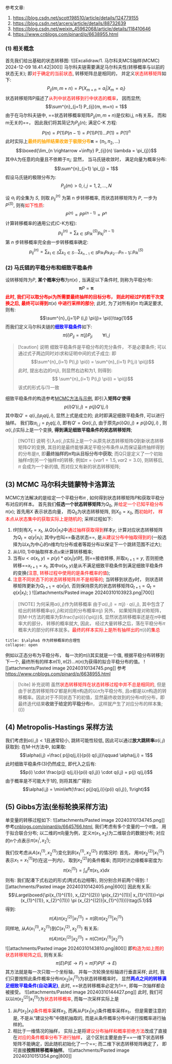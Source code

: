 参考文章:
1. https://blog.csdn.net/scott198510/article/details/124779155
2. https://blog.csdn.net/arcers/article/details/88732639
3. https://blog.csdn.net/weixin_45962068/article/details/118410646
4. https://www.cnblogs.com/pinard/p/6638955.html
### (1) 相关概念
首先我们给出基础的状态转移图:
![[Excalidraw/1. 马尔科夫MCS抽样(MCMC) 2024-12-09 18.41.42|300]]
马尔科夫链需要满足马尔科夫性(转移概率与以前的状态无关); 即<mark style="background: transparent; color: red">对于确定的当前状态</mark>, 转移矩阵总是相同的， 并定义<mark style="background: transparent; color: red">状态转移矩阵</mark>如下:
$$P_{ij}(m , m+n) = P\left\{ X_{m+n}= a_{i} | X_{m} = a_{i}\right\}$$
状态转移矩阵P描述了<mark style="background: transparent; color: red">从列中状态转移到行中状态的概率</mark>， 因而显然;
$$\sum^{n}_{j=1} P_{ij}(m, m+n) = 1$$
由于在马尔科夫链中, ==状态转移概率矩阵$P_{ij}(m,m+n)$是仅和i,j, n有关系， 而和m无关的==， 因此我们将其简记为$P_{ij}(n)$;
满足C-K 方程:
$$P(n) = P(1) P(n-1) = P(1) P(1) \dots P(1) = P(1)^{n}$$
此时实际上<b><mark style="background: transparent; color: orange">最终的抽样结果收敛于极限分布</mark></b>$\boldsymbol{\pi} = (\pi_{1}, \pi_{2}, \dots )$ 
$$\boxed{\lim_{n \rightarrow +\infty} P_{ij}(n) \lambda  = \pi_{j}}$$
其中$\lambda$为任意的向量且不依赖于$\pi_i$; 显然， 当马氏链收敛时， 满足向量为概率分布:
$$\sum^{n}_{j=1} \pi_{j} = 1$$
假设马氏链的极限分布为:
$$P_{ij}(m) > 0, i,j  = 1,2,\dots, N$$

设 $a_{i}$ 的全集为 $S$, 则取 $p_{ij}^{(n)}$ 为第 n 步转移概率, 而状态转移矩阵为 $P$, 一步为 $P^{(S)}$, 则有<mark style="background: transparent; color: red">如下性质</mark>:
$$P^{(n)} = P P^{(n-1)} = P^{n}$$
计算转移概率的通用公式(C-K方程):
$$p_{ij}^{(n)}  = \sum_{k \in  S} p_{ik} ^{(S)} p_{kj}^{(n-1 )} \tag{1}$$
第 $n$ 步转移概率完全由一步转移概率确定: 
$$p_{ij}^{(n)} = \sum_{k_{1}\in S} \sum_{k_{2}\in S}\dots  \sum_{k_{n-1} \in S} p_{ik_{1}} p_{k_{1}k_{2}} \dots  p_{{n-1} j};  p_{ik} ^{(S)} \tag{2}$$

### (2) 马氏链的平稳分布和细致平稳条件
设转移矩阵为$P$, **某个概率分布**为$\pi (x)$ , 当满足以下条件时, 则称为平稳分布:
$$\boldsymbol{\pi} P = \boldsymbol{\pi}$$
<b><mark style="background: transparent; color: red">此时, 我们可以取分布pi为所需要最终抽样的目标分布， 则此时经过P的若干次变换之后, 最终可以得到</mark></b>$\pi(x)$ <b><mark style="background: transparent; color: red">中进行采样的部分</mark></b>; 
此时, 为了对所有的$\pi$ 均满足要求, 则有:
$$\sum^{n}_{j=1}P (i,j) \pi(j)= \pi(i)\tag{1}$$
而我们定义马尔科夫链的<b><mark style="background: transparent; color: blue">细致平稳条件</mark></b>如下: 
$$\pi(i) P_{ij}  = \pi(j) P_{ji} \qquad \forall i,j \tag{2}$$
> [!caution] 说明
> 细致平稳条件是平稳分布的充分条件， 不是必要条件; 
> 可以通过式子两边同时对i求和证明中间的式子成立: 即
> $$\sum^{n}_{i=1} P(i,j) \pi(i) = \sum^{n}_{i=1} P(j,i) \pi(j)$$
> 此时, 提出右边的$\pi(j)$, 则显然右边和为1, 则得到: 
> $$ \sum^{n}_{i=1} P(i,j) \pi(i) = \pi(j)$$
> 该式的形式与(1)一致

细致平稳条件的构造参考[MCMC方法与示例](https://blog.csdn.net/arcers/article/details/88732639), 即引入**矩阵$Q'$使得** 
$$p(i)Q'(i,j)=p(j)Q'(j,i)\tag{3}$$
其中取$Q' = q(i,j) p_{j} q(j,i)$, 显然上式是成立的;   此时即满足细致平稳条件, 可以进行抽样。
我们取$\alpha_{i,j} =  p_{j}q(j,i)$, 即有$Q' = Q\alpha(i,j)$, 由于原先$p(i) Q(i,j) \neq p(j)Q(j,i)$ , 则$\alpha (i,j)$实际上是一个变换, **得到满足细致平稳条件的状态转移矩阵**;

> [!NOTE] 说明
> 引入$\alpha(i,j)$实际上是一个从原先状态转移矩阵$Q$到新状态转移矩阵$Q'$的变换, 其目的是最终能够满足平稳分布条件从而保证最终抽样得到的分布是$\pi$, 即**最终抽样的$\pi$均从目标分布中获取**; 而Q只是定义了一个初始抽样$\pi$到另一个抽样$\pi$的转移; 例如$\pi = \{ var1 = 1.5, var2 = 3.0 \}$, 则转移后, $\pi$ 会成为一个新的值, 而对应又有新的状态转移矩阵; 

## (3) MCMC 马尔科夫链蒙特卡洛算法
MCMC方法解决的是给定一个平稳分布$\pi$ , 如何得到状态转移矩阵$P$和获取平稳分布对应的样本。
首先我们**任选一个状态转移矩阵**为$Q_{0}$, 并<mark style="background: transparent; color: red">给定一个已知平稳分布</mark>$\pi(x)$;
首先用$X$ 表示状态向量， 而$Q_0$为状态转移矩阵,  则$X_{0} = x_{0}$, 而<mark style="background: transparent; color: red">初始时， 样本点从状态集中的获取实际上是随机的</mark>; 
采样过程如下:
1. $t$时刻有$X_{t} = x_{t}$, 从$Q(x|x_t)$中<mark style="background: transparent; color: red">通过抽样获取得到</mark>样本$y$, 计算对应状态转移矩阵为$Q_{t}= q(y|x_{t})$; 其中$y$也叫==备选状态==, 是<mark style="background: transparent; color: red">从建议分布中抽取得到的</mark>(一般选择为以$x_t$为中心的n维均匀分布或者等距分布以保证下一个跳转范围不过大);
2. 从$U(0,1)$中抽取样本点$u$来计算转移概率;
3. 当有$u < \alpha(x_{t}, y) = p(y) * q(x_{t}|y)$时, 则==接收转移, 并取$x_{t+1} = y$, 否则拒绝转移==$x_{t+1} = x_{t}$, 其中$\alpha(x_{t}, y)$是从不满足细致平稳条件到满足细致平稳条件的变换(<mark style="background: transparent; color: red">注意, 转移过程中使用的是条件概率的值</mark>); 
4. <mark style="background: transparent; color: red">注意不同状态下的状态转移矩阵并不是相等的</mark>; 当转移到状态$y$时， 则状态转移矩阵更新为$Q_{t+1} = q(x|y)$, 否则保持原先的状态转移矩阵$Q_{t+1} = Q_{t} = q(x|x_{t})$; )
![[attachments/Pasted image 20240310103923.png|700]]
> [!NOTE] 为何采用$\alpha(i,j)$作为转移概率
> 由于$\alpha(i,j) = \pi(j) \cdot q(i,j)$, 其中包含了给出的转移概率$q(i,j)$和对应的分布概率$\pi(j)$ 
> 另外， 如果矩阵是对称矩阵， 则M-H方法的概率为$\frac{\pi(i)}{\pi(j)}$, 显然状态转移概率还是在$\pi$中概率大的部分， 转移的概率就大, 因此， 经过大量转移之后，落在平稳分布$\pi$概率大的部分的样本就多。<mark style="background: transparent; color: red">最终的样本实际上是所有抽样出的</mark>$\pi(i)$的<mark style="background: transparent; color: red">集总</mark>
`````ad-bug
title: $\alpha$ 作为转移概率的合理性
collapse: open
`````

例如以正态分布为平稳分布， 每一次的$\pi(i)$其实就是一个值, 根据平稳分布转移到下一个, 最终所有的样本$\pi(1), \pi(2)\dots \pi(n)$为获得的拟合平稳分布的值。
![[attachments/Pasted image 20240310134745.png]]
参考 https://www.cnblogs.com/pinard/p/6638955.html 
> [!cite] 补充说明
> 虽然<mark style="background: transparent; color: red">状态转移矩阵在状态转移过程中并不总是相同的</mark>,  但是由于状态转移矩阵$Q'$都是利用$\pi$构造的以$\pi$为平稳分布, 且$\alpha$都是以$\pi$构造的转移概率。因此对于不同状态下的初值，显然最终收敛到的分布$\pi$的分布，即最终迭代结果**收敛于给定的平稳分布**$\pi$， 这样就产生了对应分布的样本集; 
(())
## (4) Metropolis-Hastings 采样方法
我们考虑到$\alpha(i,j) < 1$且通常较小, 跳转可能性较低, 因此可以通过**放大跳转率**$\alpha(i,j)$获取到: 在M-H方法中, 如果取:
$$\alpha(i,j) =\frac{ p(j)q(j,i)}{p(i) q(i,j)}\qquad  \alpha(j,i) = 1$$
此时细致平稳条件(3)仍然成立, 即代入之后有:
$$p(i) \cdot  \frac{p(j) q(j,i)}{p(i) q(i,j)} \cdot   q(i,j) = p(j) q(j,i)$$
由于概率是不可能大于1的, 则将其推广得到:
$$\alpha(i,j) = \min\left(\frac{ p(j)q(j,i)}{p(i) q(i,j)}, 1\right)$$
## (5) Gibbs方法(坐标轮换采样方法)
单变量的转移过程如下:
![[attachments/Pasted image 20240310134745.png]] 
参考[cnblogs.com/pinard/p/6645766.html](https://www.cnblogs.com/pinard/p/6645766.html), 我们考虑有多个变量的一个$\pi$值， 用于拟合联合分布;
以二维的$\pi$向量为例，定义$\pi (x_{1}, x_{2})$为二维联合的数据分布; 对应的n个点表示$\pi (x_{1}^{i}, x_{2}^{i})$;

我们仅考虑从$A(x_{1}^{(1)}, x_{2}^{(1)})$变化到$B(x_1^{(1)},x_2^{(2)})$ 的情况时:  首先， 用$\pi (x_{2}^{(2)}| x_{1}^{(1)})$表示$x_{1} = x_{1}^{(1)}$时(在这一列内)， 取到$x_2^{(2)}$的条件概率; 而同时计边缘概率密度为:
$$\pi(x_{1}^{(1)}) = \int_{\alpha}^{\beta}\pi (x_{1}, x)dx$$
则有: 我们配凑下式右边的形式(两式右边相等), 则分别合并前两个得到: 
![[attachments/Pasted image 20240310142405.png|600]]
因此有关系:
$$\Large\boxed{\pi(x_{1}^{(1)}, x_{2}^{(2)}) \pi(x_{2}^{(1)}| x_{1}^{(1)})=\pi (x_{1}^{(1)}, x_{2}^{(1)}) \pi (x_{2}^{(2)}|x_{1}^{(1)})}\tag{5.1}$$
得到:
$$\pi (A) \pi (x_{2}^{(2)}|x_{1}^{(1)})=\pi(B) \pi (x_{2}^{(1)}|x_{1}^{(1)})$$
同样地, 从$A(x_{1}^{(1)}, x_{2}^{(1)})$到$C(x_1^{(2)}, x_2^{(1)})$ 有关系:
$$\pi(A) \pi (x_{1}^{(2)}|x_{2}^{(1)}) =  \pi(C) \pi(x_{1}^{(1)}|x_{2}^{(1)})$$
![[attachments/Pasted image 20240310143810.png|800]]
即<mark style="background: transparent; color: red">构造为如上图的状态转移矩阵之后</mark>,  则有关系:
$$\pi(E) P(E\rightarrow F) = \pi(F) P(F\rightarrow E)$$
其方法就是每一次只取一个坐标轴， 并每一次轮换坐标轴进行垂直采样;  此时, 我们只要按照此条件概率分布$\pi(x_{2}|x_{1}^{(1)})$为状态转移概率时， 显然<b><mark style="background: transparent; color: blue">两点之间的转移满足细致平稳条件(自动满足)</mark></b>, 此时, ==状态转移概率必定为1==, 即每一次抽样都会被接受。
![[attachments/Pasted image 20240310144427.png]]
此时, 我们可以以$\pi(x_{2}^{(2)}| x_{1}^{(1)})$为<mark style="background: transparent; color: red">状态转移概率</mark>, 而每一次采样实际上是
1. 从$P(x_{2}|x_{1})$<mark style="background: transparent; color: red">条件概率</mark>采样$x_2$, 而再从$P(x_1|x_2)$条件概率采样$x_1$， 但是需要注意的是,  不是从“建议分布”中随机抽取的, 而是从条件概率分布中进行按概率进行抽样的。
2. 相比于一维情况的抽样， 实际上是将<mark style="background: transparent; color: red">建议分布抽样和概率拒绝方法</mark>改成了直接在<mark style="background: transparent; color: red">对应的条件概率分布下进行抽样</mark>， 这个区别主要是由于==一维下状态转移矩阵不能确定，因此随机初始化了一个==;  而二维下状态转移矩阵确定了， 即可直接**按照转移概率抽样**。
![[attachments/Pasted image 20240310151354.png|800]]
